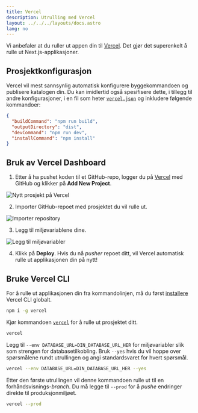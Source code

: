 ```yaml
---
title: Vercel
description: Utrulling med Vercel
layout: ../../../layouts/docs.astro
lang: no
---
```


Vi anbefaler at du ruller ut appen din til [Vercel](https://vercel.com/?utm_source=t3-oss&utm_campaign=oss). Det gjør det superenkelt å rulle ut Next.js-applikasjoner.

## Prosjektkonfigurasjon

Vercel vil mest sannsynlig automatisk konfigurere byggekommandoen og publisere katalogen din. Du kan imidlertid også spesifisere dette, i tillegg til andre konfigurasjoner, i en fil som heter [`vercel.json`](https://vercel.com/docs/project-configuration) og inkludere følgende kommandoer:

```json
{
  "buildCommand": "npm run build",
  "outputDirectory": "dist",
  "devCommand": "npm run dev",
  "installCommand": "npm install"
}
```

## Bruk av Vercel Dashboard

1. Etter å ha pushet koden til et GitHub-repo, logger du på [Vercel](https://vercel.com/?utm_source=t3-oss&utm_campaign=oss) med GitHub og klikker på **Add New Project**.

![Nytt prosjekt på Vercel](/images/vercel-new-project.webp)

2. Importer GitHub-repoet med prosjektet du vil rulle ut.

![Importer repository](/images/vercel-import-project.webp)

3. Legg til miljøvariablene dine.

![Legg til miljøvariabler](/images/vercel-env-vars.webp)

4. Klikk på **Deploy**. Hvis du nå _pusher_ repoet ditt, vil Vercel automatisk rulle ut applikasjonen din på nytt!

## Bruke Vercel CLI

For å rulle ut applikasjonen din fra kommandolinjen, må du først [installere](https://vercel.com/docs/cli#installing-vercel-cli) Vercel CLI globalt.

```bash
npm i -g vercel
```

Kjør kommandoen [`vercel`](https://vercel.com/docs/cli/deploying-from-cli) for å rulle ut prosjektet ditt.

```bash
vercel
```

Legg til `--env DATABASE_URL=DIN_DATABASE_URL_HER` for miljøvariabler slik som strengen for databasetilkobling. Bruk `--yes` hvis du vil hoppe over spørsmålene rundt utrullingen og angi standardsvaret for hvert spørsmål.

```bash
vercel --env DATABASE_URL=DIN_DATABASE_URL_HER --yes
```

Etter den første utrullingen vil denne kommandoen rulle ut til en forhåndsvisnings-_branch_. Du må legge til `--prod` for å _pushe_ endringer direkte til produksjonmiljøet.

```bash
vercel --prod
```
